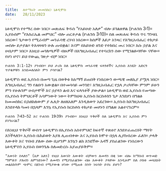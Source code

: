 ```yaml
---
title:  ለተማሩት መመስከር፡ ኒቆዲሞስ
date:   28/11/2023
---
```


ኒቆዲሞስ የተማረ ሰው ነበር። መጽሐፍ ቅዱስ “የአይሁድ አለቃ” ብሎ ይገልጸዋል (ዮሐንስ 3፡1)። ኢየሱስም “የእስራኤል መምህር” ብሎ ጠርቶታል (ዮሐንስ 3፡10)። ስለ መጽሐፍ ቅዱስ ጥሩ ግንዛቤ ነበረው፤ ጌታውን የሚራብም መንፈሳዊ ረሃብ ነበረው። ከሰዎች እይታ አንጻር የእግዚአብሔር ተከታይ መስሎ ይታያል። ትእዛዛቱን ሁሉ ጠብቋል፣ እናም በአይሁድ ዘንድ የተከበረ መሪ ነበር። እሱ ኃያል እና ሀብታም ነበር። እነዚህ መገለጫዎች ብዙዎች በእግዚአብሔር የተባረከን ሰው የሚገልፁባቸው ናቸው። የሆነ ሆኖ፣ ይህ የውጪ ገጽታ ብቻ ነበር።

`ዮሐንስ 3:1-12ን ያንብቡ። ይህ ታሪክ ስለ ኒቆዲሞስ መንፈሳዊ ፍላጎቶችና ኢየሱስ እንዴት አድርጎ ጥያቄዎቹን እንደመለሰለት ምን ያሳየናል?`

ኒቆዲሞስ ወደ ኢየሱስ በመጣ ጊዜ በወቅቱ ከአማኝ ይጠበቅ የነበረውን ውጫዊ መለኪያ ያሟላ ነበር። እግዚአብሔር ግን የልቡን አውቋል። በተመሳሳይ መንገድ፣ እግዚአብሔር የኋላ ታሪካቸው ምንም ይሁን ምን የሁሉንም ሀብታሞች እና ኃያላን ልብ እና ፍላጎቶች ያውቃል። ኒቆዲሞስ ወደ ኢየሱስ የመጣው የኢየሱስ ትምህርቶች አሳምነውት ነው። ትምክህቱ ኢየሱስ ክርስቶስን ጌታ እንደሆነ በግልፅ ከመመስከር ቢከለከለውም ያ ሌሊት ለዘለአለም እንዲለወጥ አደረገው። ኢየሱስ ከእግዚአብሔር እንደተላከ ካመነ በኋላም እንኳ የኢየሱስ ክርስቶስ ተከታይ መሆኑን በግልጽ አልተናገረም።

`ዮሐንስ 7፡43–52 እና ዮሐንስ 19፡39ን ያንብቡ። እነዚህ ጥቅሶች ስለ ኒቆዲሞስ እና ኢየሱስ ምን ይነግሩናል?`

በእነዚህ ጥቅሶች ውስጥ ኒቆዲሞስ በኢየሱስ አስተምህሮ ከፍተኛ ተጽዕኖ እንደተፈጠረበት ማየት እንችላለን። ኢየሱስ በሕይወት እያለ ሊጠብቀው እና ኢየሱስ ከሞተ በኋላ ሊያከብረው ፈለገ። ታላቅ እውቀት እና ጥበብ ያለው ሰው ቢሆንም እንኳን ልክ እንደኛው አዳኝ ያስፈልገው የነበረውን ኒቆዲሞስን ኢየሱስ በወንጌሉ ስለመድረሱ አያጠያይቅም።

`"እውነት ስላለን" (አዎ አለን) የዚህ እውነት እውቀት ብቻውን ለመዳን በቂ ነው ብሎ ከማሰብ ወጥመድ ማምለጥ ያለብን ለምንድነው? ለመዳን የሚያስፈልገው ብዙ እውቀት ያላቸው እንዲሁም ስለ ሶስቱ መላእክት መልእክትም ጭምር በደንብ የሚያውቁ ሆነው የሚጠፉ ስንት ነፍሳት ይኖሩ ይሆን?`